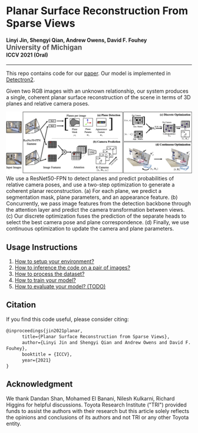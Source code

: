 Planar Surface Reconstruction From Sparse Views
================================================================

<h4>
Linyi Jin, Shengyi Qian, Andrew Owens, David F. Fouhey
</br>
<span style="font-size: 14pt; color: #555555">
University of Michigan
</span>
</br>
ICCV 2021 (Oral)
</h4>
<hr>

This repo contains code for our [paper][1]. Our model is implemented in [Detectron2][0].

Given two RGB images with an unknown relationship, our system produces a single, coherent planar surface reconstruction of the scene in terms of 3D planes and relative camera poses. 

![model-architecture](docs/static/architecture.jpg)
We use a ResNet50-FPN to detect planes and predict probabilities of relative camera poses, and use a two-step optimization to generate a coherent planar reconstruction. (a) For each plane, we predict a segmentation mask, plane parameters, and an appearance feature. (b) Concurrently, we pass image features from the detection backbone through the attention layer and predict the camera transformation between views. (c) Our discrete optimization fuses the prediction of the separate heads to select the best camera pose and plane correspondence. (d) Finally, we use continuous optimization to update the camera and plane parameters.

Usage Instructions
------------------

1. [How to setup your environment?][2]
2. [How to inference the code on a pair of images?][3]
3. [How to process the dataset?][4]
4. [How to train your model?][5]
5. [How to evaluate your model? (TODO)][6]


Citation
--------
If you find this code useful, please consider citing:

```text
@inproceedings{jin2021planar,
      title={Planar Surface Reconstruction from Sparse Views}, 
      author={Linyi Jin and Shengyi Qian and Andrew Owens and David F. Fouhey},
      booktitle = {ICCV},
      year={2021}
}
```
[0]: https://github.com/facebookresearch/detectron2
[1]: http://arxiv.org/abs/2103.14644
[2]: ./docs/environment.md
[3]: ./docs/demo.md
[4]: ./docs/data.md
[5]: ./docs/train.md
[6]: ./docs/eval.md

Acknowledgment
--------------
We thank Dandan Shan, Mohamed El Banani, Nilesh Kulkarni, Richard Higgins for helpful discussions.
Toyota Research Institute ("TRI") provided funds to assist the authors with their research but 
this article solely reflects the opinions and conclusions of its authors and not TRI or any other Toyota entity.
